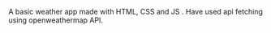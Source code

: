 
A basic weather app made with HTML, CSS and JS .
Have used api fetching using openweathermap API.

